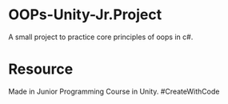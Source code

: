 # OOPs-Unity-Jr.Project
A small project to practice core principles of oops in c#.


# Resource
Made in Junior Programming Course in Unity. #CreateWithCode
